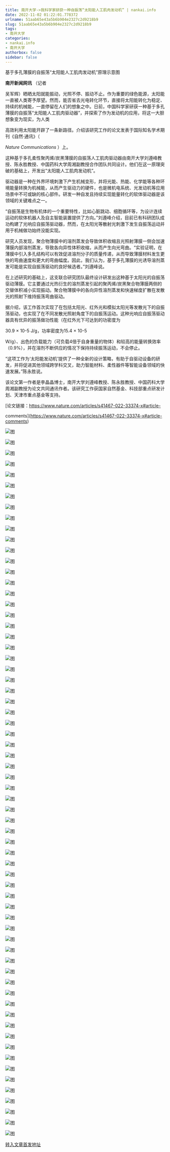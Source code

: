 ```yaml
---
title: 南开大学->我科学家研获一种自振荡“太阳能人工肌肉发动机” | nankai.info
date: 2022-11-02 01:22:01.778372
urlname: 51aab65e43a5b6b904e2327c2d9218b9
slug: 51aab65e43a5b6b904e2327c2d9218b9
tags: 
- 南开大学
categories:
- nankai.info
- 南开大学
authorbox: false
sidebar: false
---
```

基于多孔薄膜的自振荡“太阳能人工肌肉发动机”原理示意图

**南开新闻网讯** （记者

吴军辉）晒晒太阳就能振动，光照不停、振动不止。作为重要的绿色能源，太阳能一直被人类寄予厚望。然而，能否省去光电转化环节，直接将太阳能转化为稳定、持续的机械能，一直停留在人们的想象之中。日前，中国科学家研获一种基于多孔薄膜的自振荡“太阳能人工肌肉驱动器”，并探索了作为发动机的应用，将这一大胆想象变为现实，为人类
<!--more-->
高效利用太阳能开辟了一条新路径。介绍该研究工作的论文发表于国际知名学术期刊《自然·通讯》（

_Nature Communications_ ）上。

这种基于多孔柔性聚丙烯/炭黑薄膜的自振荡人工肌肉驱动器由南开大学刘遵峰教授、陈永胜教授、中国药科大学周湘副教授合作团队共同设计。他们在这一原理突破的基础上，开发出“太阳能人工肌肉发动机”。

驱动器是一种在外界环境刺激下产生机械变形，并将光能、热能、化学能等各种环境能量转换为机械能，从而产生驱动力的硬件，也是微机电系统、光发动机等应用场景中不可或缺的核心部件。研发一种自发且持续实现能量转化的软体驱动器是该领域的关键难点之一。

“自振荡是生物有机体的一个重要特性，比如心脏跳动、细胞循环等，为设计连续运动的软体机器人及自主智能装置提供了方向。”刘遵峰介绍，目前已有科研团队成功构建了光响应自振荡驱动器，然而，在太阳光等散射光刺激下发生自振荡运动并用于机械做功始终没能实现。

研究人员发现，聚合物薄膜中的溶剂蒸发会导致体积收缩且光照射薄膜一侧会加速薄膜内部溶剂蒸发，导致各向异性体积收缩，从而产生向光弯曲。“实验证明，在薄膜中引入多孔结构可以有效促进溶剂分子的质量传递，从而导致薄膜材料发生更快的弯曲速度和更大的弯曲幅度。因此，我们认为，基于多孔薄膜的光诱导溶剂蒸发可能是实现自振荡驱动的良好候选者。”刘遵峰说。

在上述研究的基础上，这支联合研究团队最终设计研发出这种基于太阳光的自振荡驱动薄膜。它主要通过光热衍生的溶剂蒸发引起的聚丙烯/炭黑聚合物薄膜两侧的交替体积减小实现振动。聚合物薄膜中的各向异性溶剂蒸发和快速梯度扩散在发散光的照射下维持振荡弯曲驱动。

据介绍，该工作首次实现了在包括太阳光、红外光和模拟太阳光等发散光下的自振荡驱动，也实现了在不同发散光照射角度下的自振荡运动。这种光响应自振荡驱动器具有优异的振荡做功性能（在红外光下可达到的功密度为

30.9 × 10-5 J/g，功率密度为15.4 × 10-5

W/g）、出色的负载能力（可负载4倍于自身重量的物体）和较高的能量转换效率（0.9%），并在溶剂不断供应的情况下保持持续振荡运动，不会停止。

“这项工作为‘太阳能发动机’提供了一种全新的设计策略，有助于自驱动设备的研发，并将促进其他领域跨学科交叉，助力智能材料、柔性器件等智能设备领域的快速发展。”陈永胜说。

该论文第一作者是李晶晶博士，南开大学刘遵峰教授、陈永胜教授、中国药科大学周湘副教授为论文共同通讯作者。该研究工作获国家自然基金、科技部重点研发计划、天津市重点基金等支持。

[论文链接：https://www.nature.com/articles/s41467-022-33374-x#article-

comments](https://www.nature.com/articles/s41467-022-33374-x#article-comments)

![图](http://news.nankai.edu.cn/ywsd/system/2022/10/26/g)

![图](http://news.nankai.edu.cn/ywsd/system/2022/10/26/p)

![图](http://news.nankai.edu.cn/ywsd/system/2022/10/26/j)

![图](http://news.nankai.edu.cn/ywsd/system/2022/10/26/)

![图](http://news.nankai.edu.cn/ywsd/system/2022/10/26/2)

![图](http://news.nankai.edu.cn/ywsd/system/2022/10/26/f)

![图](http://news.nankai.edu.cn/ywsd/system/2022/10/26/c)

![图](http://news.nankai.edu.cn/ywsd/system/2022/10/26/9)

![图](http://news.nankai.edu.cn/ywsd/system/2022/10/26/9)

![图](http://news.nankai.edu.cn/ywsd/system/2022/10/26/2)

![图](http://news.nankai.edu.cn/ywsd/system/2022/10/26/f)

![图](http://news.nankai.edu.cn/ywsd/system/2022/10/26/0)

![图](http://news.nankai.edu.cn/ywsd/system/2022/10/26/_)

![图](http://news.nankai.edu.cn/ywsd/system/2022/10/26/0)

![图](http://news.nankai.edu.cn/ywsd/system/2022/10/26/9)

![图](http://news.nankai.edu.cn/ywsd/system/2022/10/26/5)

![图](http://news.nankai.edu.cn/ywsd/system/2022/10/26/8)

![图](http://news.nankai.edu.cn/ywsd/system/2022/10/26/4)

![图](http://news.nankai.edu.cn/ywsd/system/2022/10/26/0)

![图](http://news.nankai.edu.cn/ywsd/system/2022/10/26/0)

![图](http://news.nankai.edu.cn/ywsd/system/2022/10/26/0)

![图](http://news.nankai.edu.cn/ywsd/system/2022/10/26/3)

![图](http://news.nankai.edu.cn/ywsd/system/2022/10/26/0)

![图](http://news.nankai.edu.cn/ywsd/system/2022/10/26/0)

![图](http://news.nankai.edu.cn/)

![图](http://news.nankai.edu.cn/ywsd/system/2022/10/26/5)

![图](http://news.nankai.edu.cn/ywsd/system/2022/10/26/8)

![图](http://news.nankai.edu.cn/ywsd/system/2022/10/26/4)

![图](http://news.nankai.edu.cn/)

![图](http://news.nankai.edu.cn/ywsd/system/2022/10/26/0)

![图](http://news.nankai.edu.cn/ywsd/system/2022/10/26/0)

![图](http://news.nankai.edu.cn/ywsd/system/2022/10/26/0)

![图](http://news.nankai.edu.cn/)

![图](http://news.nankai.edu.cn/ywsd/system/2022/10/26/3)

![图](http://news.nankai.edu.cn/ywsd/system/2022/10/26/0)

![图](http://news.nankai.edu.cn/ywsd/system/2022/10/26/0)

![图](http://news.nankai.edu.cn/)

![图](http://news.nankai.edu.cn/ywsd/system/2022/10/26/c)

![图](http://news.nankai.edu.cn/ywsd/system/2022/10/26/i)

![图](http://news.nankai.edu.cn/ywsd/system/2022/10/26/p)

![图](http://news.nankai.edu.cn/)

![图](http://news.nankai.edu.cn/ywsd/system/2022/10/26/n)

![图](http://news.nankai.edu.cn/ywsd/system/2022/10/26/c)

![图](http://news.nankai.edu.cn/ywsd/system/2022/10/26/)

![图](http://news.nankai.edu.cn/ywsd/system/2022/10/26/u)

![图](http://news.nankai.edu.cn/ywsd/system/2022/10/26/d)

![图](http://news.nankai.edu.cn/ywsd/system/2022/10/26/e)

![图](http://news.nankai.edu.cn/ywsd/system/2022/10/26/)

![图](http://news.nankai.edu.cn/ywsd/system/2022/10/26/i)

![图](http://news.nankai.edu.cn/ywsd/system/2022/10/26/a)

![图](http://news.nankai.edu.cn/ywsd/system/2022/10/26/k)

![图](http://news.nankai.edu.cn/ywsd/system/2022/10/26/n)

![图](http://news.nankai.edu.cn/ywsd/system/2022/10/26/a)

![图](http://news.nankai.edu.cn/ywsd/system/2022/10/26/n)

![图](http://news.nankai.edu.cn/ywsd/system/2022/10/26/)

![图](http://news.nankai.edu.cn/ywsd/system/2022/10/26/s)

![图](http://news.nankai.edu.cn/ywsd/system/2022/10/26/w)

![图](http://news.nankai.edu.cn/ywsd/system/2022/10/26/e)

![图](http://news.nankai.edu.cn/ywsd/system/2022/10/26/n)

![图](http://news.nankai.edu.cn/)

![图](http://news.nankai.edu.cn/)

![图](http://news.nankai.edu.cn/ywsd/system/2022/10/26/:)

![图](http://news.nankai.edu.cn/ywsd/system/2022/10/26/p)

![图](http://news.nankai.edu.cn/ywsd/system/2022/10/26/t)

![图](http://news.nankai.edu.cn/ywsd/system/2022/10/26/t)

![图](http://news.nankai.edu.cn/ywsd/system/2022/10/26/h)

[转入文章首发地址](http://news.nankai.edu.cn/ywsd/system/2022/10/26/030053313.shtml)